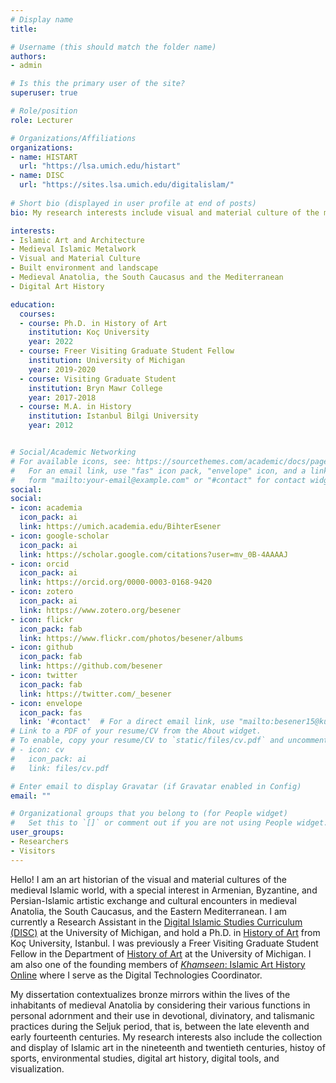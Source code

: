 ```yaml
---
# Display name
title: 

# Username (this should match the folder name)
authors:
- admin

# Is this the primary user of the site?
superuser: true

# Role/position
role: Lecturer

# Organizations/Affiliations
organizations:
- name: HISTART
  url: "https://lsa.umich.edu/histart"
- name: DISC
  url: "https://sites.lsa.umich.edu/digitalislam/"
  
# Short bio (displayed in user profile at end of posts)
bio: My research interests include visual and material culture of the medieval Islamic world, including the collection and display of Islamic art in the nineteenth and twentieth centuries, digital art history, digital tools and visualization.

interests:
- Islamic Art and Architecture
- Medieval Islamic Metalwork
- Visual and Material Culture
- Built environment and landscape
- Medieval Anatolia, the South Caucasus and the Mediterranean 
- Digital Art History

education:
  courses:
  - course: Ph.D. in History of Art
    institution: Koç University
    year: 2022
  - course: Freer Visiting Graduate Student Fellow
    institution: University of Michigan
    year: 2019-2020
  - course: Visiting Graduate Student
    institution: Bryn Mawr College
    year: 2017-2018
  - course: M.A. in History
    institution: Istanbul Bilgi University
    year: 2012


# Social/Academic Networking
# For available icons, see: https://sourcethemes.com/academic/docs/page-builder/#icons
#   For an email link, use "fas" icon pack, "envelope" icon, and a link in the
#   form "mailto:your-email@example.com" or "#contact" for contact widget.
social:
social:
- icon: academia
  icon_pack: ai
  link: https://umich.academia.edu/BihterEsener
- icon: google-scholar
  icon_pack: ai
  link: https://scholar.google.com/citations?user=mv_0B-4AAAAJ
- icon: orcid
  icon_pack: ai
  link: https://orcid.org/0000-0003-0168-9420
- icon: zotero
  icon_pack: ai
  link: https://www.zotero.org/besener  
- icon: flickr
  icon_pack: fab
  link: https://www.flickr.com/photos/besener/albums
- icon: github
  icon_pack: fab
  link: https://github.com/besener
- icon: twitter
  icon_pack: fab
  link: https://twitter.com/_besener
- icon: envelope
  icon_pack: fas
  link: '#contact'  # For a direct email link, use "mailto:besener15@ku.edu.tr"
# Link to a PDF of your resume/CV from the About widget.
# To enable, copy your resume/CV to `static/files/cv.pdf` and uncomment the lines below.
# - icon: cv
#   icon_pack: ai
#   link: files/cv.pdf

# Enter email to display Gravatar (if Gravatar enabled in Config)
email: ""

# Organizational groups that you belong to (for People widget)
#   Set this to `[]` or comment out if you are not using People widget.
user_groups:
- Researchers
- Visitors
---
```


Hello! I am an art historian of the visual and material cultures of the medieval Islamic world, with a special interest in Armenian, Byzantine, and Persian-Islamic artistic exchange and cultural encounters in medieval Anatolia, the South Caucasus, and the Eastern Mediterranean. I am currently a Research Assistant in the [Digital Islamic Studies Curriculum (DISC)](https://sites.lsa.umich.edu/digitalislam/) at the University of Michigan, and hold a Ph.D. in [History of Art](https://gsssh.ku.edu.tr/en/departments/archaeology-and-history-of-art/) from Koç University, Istanbul. I was previously a Freer Visiting Graduate Student Fellow in the Department of [History of Art](https://lsa.umich.edu/histart) at the University of Michigan. I am also one of the founding members of [*Khamseen*: Islamic Art History Online](https://sites.lsa.umich.edu/khamseen/) where I serve as the Digital Technologies Coordinator.

My dissertation contextualizes bronze mirrors within the lives of the inhabitants of medieval Anatolia by considering their various functions in personal adornment and their use in devotional, divinatory, and talismanic practices during the Seljuk period, that is, between the late eleventh and early fourteenth centuries. My research interests also include the collection and display of Islamic art in the nineteenth and twentieth centuries, histoy of sports, environmental studies, digital art history, digital tools, and visualization.

